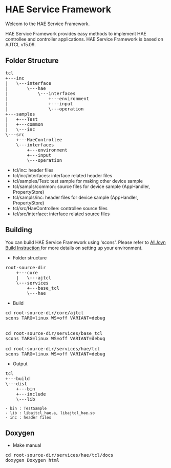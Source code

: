 HAE Service Framework
=====================

Welcom to the HAE Service Framework.

HAE Service Framework provides easy methods to implement HAE controllee and controller applications.
HAE Service Framework is based on AJTCL v15.09.


Folder Structure
----------------
<pre>
tcl
+---inc
|   \---interface
|       \---hae
|           \---interfaces
|               +---environment
|               +---input
|               \---operation
+---samples
|   +---Test
|   +---common
|   \---inc
\---src
    +---HaeControllee
    \---interfaces
        +---environment
        +---input
        \---operation
</pre>

 * tcl/inc: header files
 * tcl/inc/interfaces: interface related header files
 * tcl/samples/Test: test sample for making other device sample
 * tcl/sampls/common: source files for device sample (AppHandler, PropertyStore)
 * tcl/sampls/inc: header files for device sample (AppHandler, PropertyStore)
 * tcl/src/HaeControllee: controllee source files
 * tcl/src/interface: interface related  source files

Building
--------
You can build HAE Service Framework using 'scons'.
Please refer to
<a name="AllJoyn build instructions" href="https:///allseenalliance.org/developers/develop/building">AllJoyn Build Instruction </a>
for more details on setting up your environment.

  * Folder structure
<pre>
root-source-dir
    +---core
    |   \---ajtcl
    \---services
        +---base_tcl
        \---hae
</pre>

  * Build
<pre>
cd root-source-dir/core/ajtcl
scons TARG=linux WS=off VARIANT=debug


cd root-source-dir/services/base_tcl
scons TARG=linux WS=off VARIANT=debug

cd root-source-dir/services/hae/tcl
scons TARG=linux WS=off VARIANT=debug
</pre>

  * Output
<pre>
tcl
+---build
\---dist
    +---bin
    +---include
    \---lib
</pre>

    - bin : TestSample
    - lib : libajtcl_hae.a, libajtcl_hae.so
    - inc : header files

Doxygen
-------
  * Make manual
<pre>
cd root-source-dir/services/hae/tcl/docs
doxygen Doxygen_html
</pre>
